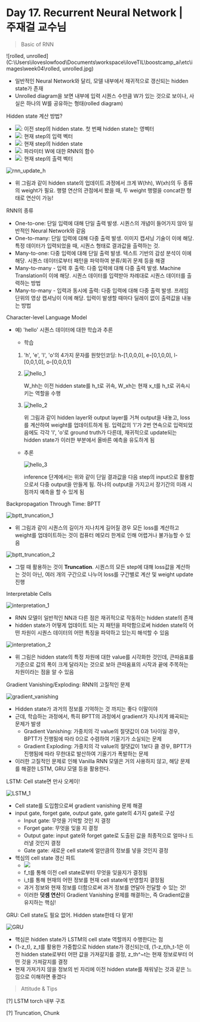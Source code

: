 # Day 17. Recurrent Neural Network | 주재걸 교수님

> Basic of RNN

![rolled, unrolled](C:\Users\iloveslowfood\Documents\workspace\iloveTIL\boostcamp_ai\etc\images\week04\rolled, unrolled.jpg)

- 일반적인 Neural Network와 달리, 모델 내부에서 재귀적으로 갱신되는 hidden state가 존재
- Unrolled diagram을 보면 내부에 입력 시퀀스 수만큼 W가 있는 것으로 보이나, 사실은 하나의 W를 공유하는 형태(rolled diagram)

Hidden state 계산 방법?

- ![](https://render.githubusercontent.com/render/math?math=%5Cdisplaystyle+h_%7Bt-1%7D): 이전 step의 hidden state. 첫 번째 hidden state는 영벡터
- ![](https://render.githubusercontent.com/render/math?math=%5Cdisplaystyle+x_%7Bt%7D): 현재 step의 입력 벡터
- ![](https://render.githubusercontent.com/render/math?math=%5Cdisplaystyle+h_%7Bt%7D): 현재 step의 hidden state
- ![](https://render.githubusercontent.com/render/math?math=%5Cdisplaystyle+f_W): 파라미터 W에 대한 RNN의 함수
- ![](https://render.githubusercontent.com/render/math?math=%5Cdisplaystyle+y_t): 현재 step의 출력 벡터

![rnn_update_h](C:\Users\iloveslowfood\Documents\workspace\iloveTIL\boostcamp_ai\etc\images\week04\rnn_update_h.jpg)

- 위 그림과 같이 hidden state의 업데이트 과정에서 크게 W(hh), W(xh)의 두 종류의 weight가 필요. 행렬 연산의 관점에서 봤을 때, 두 weight 행렬을 concat한 형태로 연산이 가능!

RNN의 종류

- One-to-one: 단일 입력에 대해 단일 출력 발생. 시퀀스의 개념이 들어가지 않아 일반적인 Neural Network와 같음
- One-to-many: 단일 입력에 대해 다중 출력 발생. 이미지 캡셔닝 기술이 이에 해당. 특정 데이터가 입력되었을 때, 시퀀스 형태로 결과값을 출력하는 것.
- Many-to-one: 다중 입력에 대해 단일 출력 발생. 텍스트 기반의 감성 분석이 이에 해당. 시퀀스 데이터로부터 패턴을 파악하여 분류/회귀 문제 등을 해결
- Many-to-many - 입력 후 출력: 다중 입력에 대해 다중 출력 발생. Machine Translation이 이에 해당. 시퀀스 데이터를 입력받아 차례대로 시퀀스 데이터를 출력하는 방법
- Many-to-many - 입력과 동시에 출력: 다중 입력에 대해 다중 출력 발생. 프레임 단위의 영상 캡셔닝이 이에 해당. 입력이 발생할 때마다 딜레이 없이 출력값을 내놓는 방법

Character-level Language Model

- 예) 'hello' 시퀀스 데이터에 대한 학습과 추론

  - 학습

  1. 'h', 'e', 'l', 'o'의 4가지 문자를 원핫인코딩: h-[1,0,0,0], e-[0,1,0,0], l-[0,0,1,0], o-[0,0,0,1]

  2. ![hello_1](C:\Users\iloveslowfood\Documents\workspace\iloveTIL\boostcamp_ai\etc\images\week04\hello_1.jpg)

     W_hh는 이전 hidden state를 h_t로 귀속, W_xh는 현재 x_t를 h_t로 귀속시키는 역할을 수행

  3. ![hello_2](C:\Users\iloveslowfood\Documents\workspace\iloveTIL\boostcamp_ai\etc\images\week04\hello_2.jpg)

     위 그림과 같이 hidden layer와 output layer를 거쳐 output을 내놓고, loss를 계산하여 weight를 업데이트하게 됨. 입력값의 'l'가 2번 연속으로 입력되었음에도 각각 'l', 'o'로 ground truth가 다른데, 재귀적으로 update되는 hidden state가 이러한 부분에서 올바른 예측을 유도하게 됨

  - 추론

    ![hello_3](C:\Users\iloveslowfood\Documents\workspace\iloveTIL\boostcamp_ai\etc\images\week04\hello_3.jpg)

    inference 단계에서는 위와 같이 단일 결과값을 다음 step의 input으로 활용함으로서 다중 output을 만들게 됨. 하나의 output을 가지고서 장기간의 미래 시점까지 예측을 할 수 있게 됨

Backpropagation Through Time: BPTT

![bptt_truncation_1](C:\Users\iloveslowfood\Documents\workspace\iloveTIL\boostcamp_ai\etc\images\week04\bptt_truncation_1.jpg)

- 위 그림과 같이 시퀀스의 길이가 지나치게 길어질 경우 모든 loss를 계산하고 weight를 업데이트하는 것이 컴퓨터 메모리 한계로 인해 어렵거나 불가능할 수 있음

![bptt_truncation_2](C:\Users\iloveslowfood\Documents\workspace\iloveTIL\boostcamp_ai\etc\images\week04\bptt_truncation_2.jpg)

- 그럴 때 활용하는 것이 **Truncation**. 시퀀스의 모든 step에 대해 loss값을 계산하는 것이 아닌, 여러 개의 구간으로 나누어 loss를 구간별로 계산 및 weight update 진행

Interpretable Cells

![interpretation_1](C:\Users\iloveslowfood\Documents\workspace\iloveTIL\boostcamp_ai\etc\images\week04\interpretation_1.jpg)

- RNN 모델이 일반적인 NN과 다른 점은 재귀적으로 작동하는 hidden state의 존재
- hidden state가 어떻게 업데이트 되는 지 패턴을 파악함으로써 hidden state의 어떤 차원이 시퀀스 데이터의 어떤 특징을 파악하고 있는지 해석할 수 있음

![interpretation_2](C:\Users\iloveslowfood\Documents\workspace\iloveTIL\boostcamp_ai\etc\images\week04\interpretation_2.jpg)

- 위 그림은 hidden state의 특정 차원에 대한 value를 시각화한 것인데, 큰따옴표를 기준으로 값의 폭이 크게 달라지는 것으로 보아 큰따옴표의 시작과 끝에 주목하는 차원이라는 점을 알 수 있음

Gradient Vanishing/Exploding: RNN의 고질적인 문제

![gradient_vanishing](C:\Users\iloveslowfood\Documents\workspace\iloveTIL\boostcamp_ai\etc\images\week04\gradient_vanishing.jpg)

- Hidden state가 과거의 정보를 기억하는 것 까지는 좋다 이말이야
- 근데, 학습하는 과정에서, 특히 BPTT의 과정에서 gradient가 지나치게 왜곡되는 문제가 발생
  - Gradient Vanishing: 가중치의 각 value의 절댓값이 0과 1사이일 경우, BPTT가 진행됨에 따라 0으로 수렴하여 기울기가 소실되는 문제
  - Gradient Exploding: 가중치의 각 value의 절댓값이 1보다 클 경우, BPTT가 진행됨에 따라 무한대로 발산하여 기울기가 폭발하는 문제
- 이러한 고질적인 문제로 인해 Vanilla RNN 모델은 거의 사용하지 않고, 해당 문제를 해결한 LSTM, GRU 모델 등을 활용한다.

LSTM: Cell state면 만사 오케이!

![LSTM_1](C:\Users\iloveslowfood\Documents\workspace\iloveTIL\boostcamp_ai\etc\images\week04\LSTM_1.jpg)

- Cell state를 도입함으로써 gradient vanishing 문제 해결
- input gate, forget gate, output gate, gate gate의 4가지 gate로 구성
  - Input gate: 무엇을 기억할 것인 지 결정
  - Forget gate: 무엇을 잊을 지 결정
  - Output gate: input gate와 forget gate로 도출된 값을 최종적으로 얼마나 드러낼 것인지 결정
  - Gate gate: 새로운 cell state에 얼만큼의 정보를 넣을 것인지 결정
- 핵심의 cell state 갱신 파트
  - ![](https://render.githubusercontent.com/render/math?math=%5Cdisplaystyle+C_%7Bt%7D+%3D+f_%7Bt%7DC_%7Bt-1%7D+%2B+i_%7Bt%7D+%5Ctilde%7BC%7D_%7Bt%7D) 
  - f_t를 통해 이전 cell state로부터 무엇을 잊을지가 결정됨
  - i_t를 통해 현재의 어떤 정보를 현재 cell state에 반영할지 결정됨
  - 과거 정보와 현재 정보를 더함으로써 과거 정보를 연달아 전달할 수 있는 것!
  - 이러한 **덧셈 연산**이 Gradient Vanishing 문제를 해결하는, 즉 Gradient값을 유지하는 핵심!

GRU: Cell state도 필요 없어. Hidden state한테 다 맡겨!

![GRU](C:\Users\iloveslowfood\Documents\workspace\iloveTIL\boostcamp_ai\etc\images\week04\GRU.jpg)

- 핵심은 hidden state가 LSTM의 cell state 역할까지 수행한다는 점
- (1-z_t), z_t를 활용한 가중합으로 hidden state가 갱신되는데, (1-z_t)h_t-1은 이전 hidden state로부터 어떤 값을 가져갈지를 결정, z_th^~t는 현재 정보로부터 어떤 것을 가져갈지를 결정
- 현재 가져가지 않을 정보의 빈 자리에 이전 hidden state를 채워넣는 것과 같은 느낌으로 이해하면 좋겠다



> Attitude & Tips

[?] LSTM torch 내부 구조

[?] Truncation, Chunk